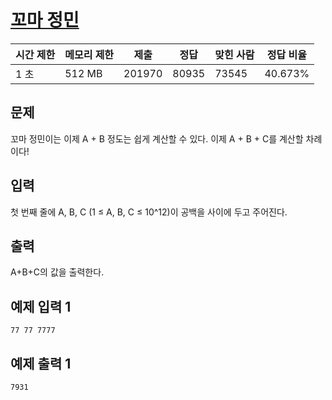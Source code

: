 # [꼬마 정민](https://www.acmicpc.net/problem/11382)

| 시간 제한 | 메모리 제한 | 제출 | 정답 | 맞힌 사람 | 정답 비율 |
| --- | --- | --- | --- | --- | --- |
| 1 초 | 512 MB | 201970 | 80935 | 73545 | 40.673% |

## 문제

꼬마 정민이는 이제 A + B 정도는 쉽게 계산할 수 있다. 이제 A + B + C를 계산할 차례이다!

## 입력

첫 번째 줄에 A, B, C (1 ≤ A, B, C ≤ 10^12)이 공백을 사이에 두고 주어진다.

## 출력

A+B+C의 값을 출력한다.

## 예제 입력 1

```
77 77 7777

```

## 예제 출력 1

```
7931
```
